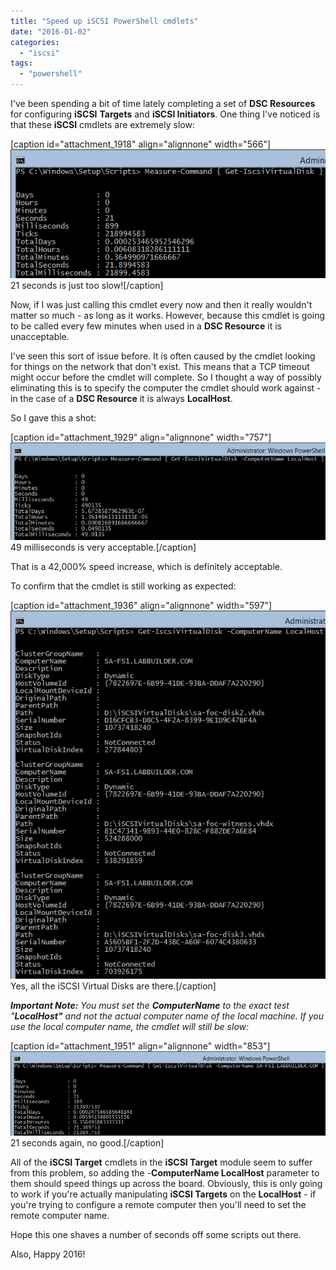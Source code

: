 ```yaml
---
title: "Speed up iSCSI PowerShell cmdlets"
date: "2016-01-02"
categories: 
  - "iscsi"
tags: 
  - "powershell"
---
```


I've been spending a bit of time lately completing a set of **DSC Resources** for configuring **iSCSI** **Targets** and **iSCSI Initiators**. One thing I've noticed is that these **iSCSI** cmdlets are extremely slow:

\[caption id="attachment\_1918" align="alignnone" width="566"\]![ss_iscsi_measuregetiscsivirtualdisk](images/ss_iscsi_measuregetiscsivirtualdisk.png) 21 seconds is just too slow!\[/caption\]

Now, if I was just calling this cmdlet every now and then it really wouldn't matter so much - as long as it works. However, because this cmdlet is going to be called every few minutes when used in a **DSC Resource** it is unacceptable.

I've seen this sort of issue before. It is often caused by the cmdlet looking for things on the network that don't exist. This means that a TCP timeout might occur before the cmdlet will complete. So I thought a way of possibly eliminating this is to specify the computer the cmdlet should work against - in the case of a **DSC Resource** it is always **LocalHost**.

So I gave this a shot:

\[caption id="attachment\_1929" align="alignnone" width="757"\]![ss_iscsi_measuregetiscsivirtualdisklocalhost](images/ss_iscsi_measuregetiscsivirtualdisklocalhost.png) 49 milliseconds is very acceptable.\[/caption\]

That is a 42,000% speed increase, which is definitely acceptable.

To confirm that the cmdlet is still working as expected:

\[caption id="attachment\_1936" align="alignnone" width="597"\]![ss_iscsi_getiscsivirtualdisklocalhost](images/ss_iscsi_getiscsivirtualdisklocalhost.png) Yes, all the iSCSI Virtual Disks are there.\[/caption\]

_**Important Note:** You must set the **ComputerName** to the exact test "**LocalHost"** and not the actual computer name of the local machine. If you use the local computer name, the cmdlet will still be slow:_

\[caption id="attachment\_1951" align="alignnone" width="853"\]![ss_iscsi_measureiscsivirtualdisklocalcomputer](images/ss_iscsi_measureiscsivirtualdisklocalcomputer.png) 21 seconds again, no good.\[/caption\]

All of the **iSCSI Target** cmdlets in the **iSCSI Target** module seem to suffer from this problem, so adding the -**ComputerName LocalHost** parameter to them should speed things up across the board. Obviously, this is only going to work if you're actually manipulating **iSCSI Targets** on the **LocalHost** - if you're trying to configure a remote computer then you'll need to set the remote computer name.

Hope this one shaves a number of seconds off some scripts out there.

Also, Happy 2016!
